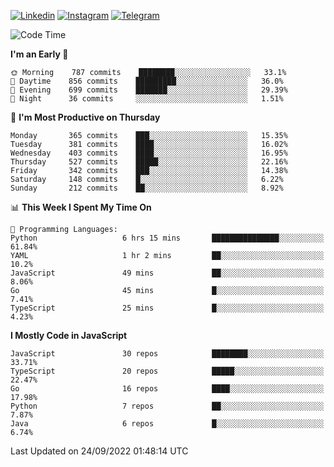 [![Linkedin](https://img.shields.io/badge/-Archie-blue?style=flat-square&labelColor=gray&logo=Linkedin&logoColor=white&link=https://www.linkedin.com/in/archisdi)](https://www.linkedin.com/in/archisdi)
[![Instagram](https://img.shields.io/badge/-@archisdi-orange?style=flat-square&labelColor=gray&logo=Instagram&logoColor=white&link=https://www.instagram.com/archisdi)](https://www.instagram.com/archisdi)
[![Telegram](https://img.shields.io/badge/-aai-informational?style=flat-square&labelColor=gray&logo=telegram&logoColor=white&link=https://t.me/archisdi)](https://t.me/archisdi)

<!--START_SECTION:waka-->
![Code Time](http://img.shields.io/badge/Code%20Time-1%2C663%20hrs%2025%20mins-blue)

**I'm an Early 🐤** 

```text
🌞 Morning    787 commits    ████████░░░░░░░░░░░░░░░░░   33.1% 
🌆 Daytime    856 commits    █████████░░░░░░░░░░░░░░░░   36.0% 
🌃 Evening    699 commits    ███████░░░░░░░░░░░░░░░░░░   29.39% 
🌙 Night      36 commits     ░░░░░░░░░░░░░░░░░░░░░░░░░   1.51%

```
📅 **I'm Most Productive on Thursday** 

```text
Monday       365 commits    ███░░░░░░░░░░░░░░░░░░░░░░   15.35% 
Tuesday      381 commits    ████░░░░░░░░░░░░░░░░░░░░░   16.02% 
Wednesday    403 commits    ████░░░░░░░░░░░░░░░░░░░░░   16.95% 
Thursday     527 commits    █████░░░░░░░░░░░░░░░░░░░░   22.16% 
Friday       342 commits    ███░░░░░░░░░░░░░░░░░░░░░░   14.38% 
Saturday     148 commits    █░░░░░░░░░░░░░░░░░░░░░░░░   6.22% 
Sunday       212 commits    ██░░░░░░░░░░░░░░░░░░░░░░░   8.92%

```


📊 **This Week I Spent My Time On** 

```text
💬 Programming Languages: 
Python                   6 hrs 15 mins       ███████████████░░░░░░░░░░   61.84% 
YAML                     1 hr 2 mins         ██░░░░░░░░░░░░░░░░░░░░░░░   10.2% 
JavaScript               49 mins             ██░░░░░░░░░░░░░░░░░░░░░░░   8.06% 
Go                       45 mins             █░░░░░░░░░░░░░░░░░░░░░░░░   7.41% 
TypeScript               25 mins             █░░░░░░░░░░░░░░░░░░░░░░░░   4.23%

```

**I Mostly Code in JavaScript** 

```text
JavaScript               30 repos            ████████░░░░░░░░░░░░░░░░░   33.71% 
TypeScript               20 repos            █████░░░░░░░░░░░░░░░░░░░░   22.47% 
Go                       16 repos            ████░░░░░░░░░░░░░░░░░░░░░   17.98% 
Python                   7 repos             ██░░░░░░░░░░░░░░░░░░░░░░░   7.87% 
Java                     6 repos             █░░░░░░░░░░░░░░░░░░░░░░░░   6.74%

```



 Last Updated on 24/09/2022 01:48:14 UTC
<!--END_SECTION:waka-->
